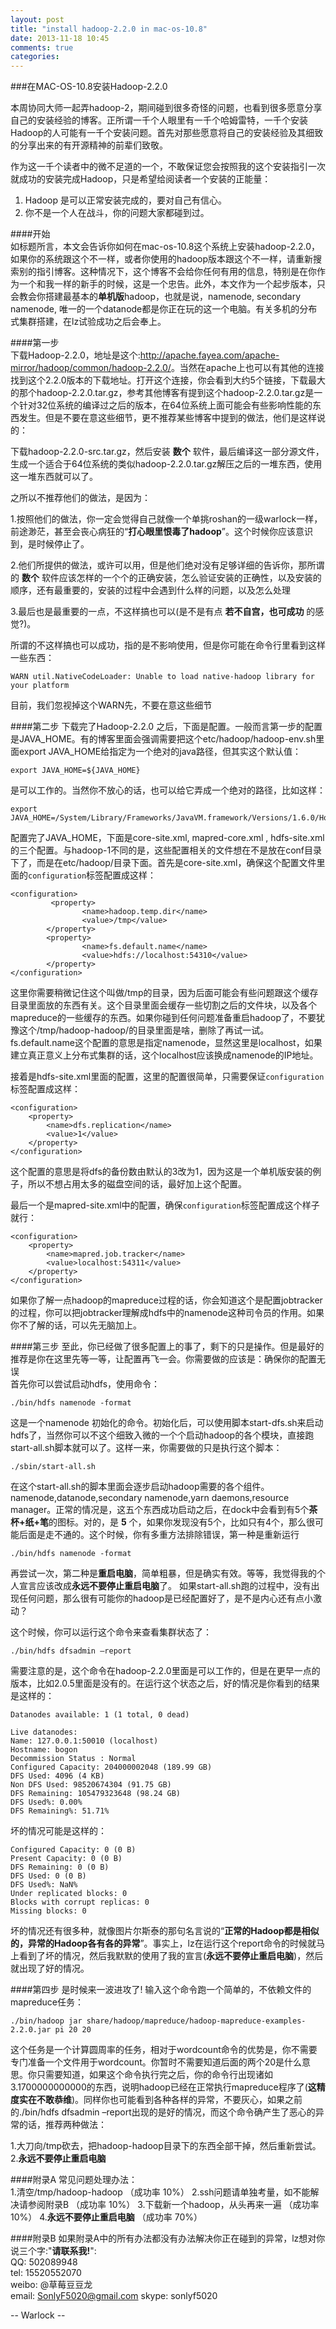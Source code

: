 ```yaml
---
layout: post
title: "install hadoop-2.2.0 in mac-os-10.8"
date: 2013-11-18 10:45
comments: true
categories: 
---
```

###在MAC-OS-10.8安装Hadoop-2.2.0

本周协同大师一起弄hadoop-2，期间碰到很多奇怪的问题，也看到很多愿意分享自己的安装经验的博客。正所谓一千个人眼里有一千个哈姆雷特，一千个安装Hadoop的人可能有一千个安装问题。首先对那些愿意将自己的安装经验及其细致的分享出来的有开源精神的前辈们致敬。
  
作为这一千个读者中的微不足道的一个，不敢保证您会按照我的这个安装指引一次就成功的安装完成Hadoop，只是希望给阅读者一个安装的正能量：  
1. Hadoop 是可以正常安装完成的，要对自己有信心。  
2. 你不是一个人在战斗，你的问题大家都碰到过。  

####开始  
如标题所言，本文会告诉你如何在mac-os-10.8这个系统上安装hadoop-2.2.0，如果你的系统跟这个不一样，或者你使用的hadoop版本跟这个不一样，请重新搜索别的指引博客。这种情况下，这个博客不会给你任何有用的信息，特别是在你作为一个和我一样的新手的时候，这是一个忠告。此外，本文作为一个起步版本，只会教会你搭建最基本的**单机版**hadoop，也就是说，namenode, secondary namenode, 唯一的一个datanode都是你正在玩的这一个电脑。有关多机的分布式集群搭建，在lz试验成功之后会奉上。 

####第一步  
下载Hadoop-2.2.0，地址是这个:<http://apache.fayea.com/apache-mirror/hadoop/common/hadoop-2.2.0/>。当然在apache上也可以有其他的连接找到这个2.2.0版本的下载地址。打开这个连接，你会看到大约5个链接，下载最大的那个hadoop-2.2.0.tar.gz，参考其他博客有提到这个hadoop-2.2.0.tar.gz是一个针对32位系统的编译过之后的版本，在64位系统上面可能会有些影响性能的东西发生。但是不要在意这些细节，更不推荐某些博客中提到的做法，他们是这样说的：  

下载hadoop-2.2.0-src.tar.gz，然后安装 **数个** 软件，最后编译这一部分源文件，生成一个适合于64位系统的类似hadoop-2.2.0.tar.gz解压之后的一堆东西，使用这一堆东西就可以了。

之所以不推荐他们的做法，是因为： 
 
1.按照他们的做法，你一定会觉得自己就像一个单挑roshan的一级warlock一样，前途渺茫，甚至会丧心病狂的“**打心眼里恨毒了hadoop**”。这个时候你应该意识到，是时候停止了。
  
2.他们所提供的做法，或许可以用，但是他们绝对没有足够详细的告诉你，那所谓的 **数个** 软件应该怎样的一个个的正确安装，怎么验证安装的正确性，以及安装的顺序，还有最重要的，安装的过程中会遇到什么样的问题，以及怎么处理  

3.最后也是最重要的一点，不这样搞也可以(是不是有点 **若不自宫，也可成功** 的感觉?)。  

所谓的不这样搞也可以成功，指的是不影响使用，但是你可能在命令行里看到这样一些东西：

``` 
WARN util.NativeCodeLoader: Unable to load native-hadoop library for your platform
``` 
目前，我们忽视掉这个WARN先，不要在意这些细节

####第二步
下载完了Hadoop-2.2.0 之后，下面是配置。一般而言第一步的配置是JAVA_HOME。有的博客里面会强调需要把这个etc/hadoop/hadoop-env.sh里面export JAVA_HOME给指定为一个绝对的java路径，但其实这个默认值：

```
export JAVA_HOME=${JAVA_HOME}
```
是可以工作的。当然你不放心的话，也可以给它弄成一个绝对的路径，比如这样：

```
export JAVA_HOME=/System/Library/Frameworks/JavaVM.framework/Versions/1.6.0/Home
```
配置完了JAVA_HOME，下面是core-site.xml, mapred-core.xml , hdfs-site.xml 的三个配置。与hadoop-1不同的是，这些配置相关的文件想在不是放在conf目录下了，而是在etc/hadoop/目录下面。首先是core-site.xml，确保这个配置文件里面的`configuration`标签配置成这样：

```
<configuration>
	     <property>
                <name>hadoop.temp.dir</name>
                <value>/tmp</value>
        </property>
        <property>
                <name>fs.default.name</name>
                <value>hdfs://localhost:54310</value>
        </property>
</configuration>
```
这里你需要稍微记住这个叫做/tmp的目录，因为后面可能会有些问题跟这个缓存目录里面放的东西有关。这个目录里面会缓存一些切割之后的文件块，以及各个mapreduce的一些缓存的东西。如果你碰到任何问题准备重启hadoop了，不要犹豫这个/tmp/hadoop-hadoop/的目录里面是啥，删除了再试一试。fs.default.name这个配置的意思是指定namenode，显然这里是localhost，如果建立真正意义上分布式集群的话，这个localhost应该换成namenode的IP地址。

接着是hdfs-site.xml里面的配置，这里的配置很简单，只需要保证`configuration`标签配置成这样：

```
<configuration>
	<property>
		<name>dfs.replication</name>
		<value>1</value>
	</property>
</configuration>
```
这个配置的意思是将dfs的备份数由默认的3改为1，因为这是一个单机版安装的例子，所以不想占用太多的磁盘空间的话，最好加上这个配置。

最后一个是mapred-site.xml中的配置，确保`configuration`标签配置成这个样子就行：

```
<configuration>
	<property>
		<name>mapred.job.tracker</name>
		<value>localhost:54311</value>
	</property>
</configuration>
```
如果你了解一点hadoop的mapreduce过程的话，你会知道这个是配置jobtracker的过程，你可以把jobtracker理解成hdfs中的namenode这种司令员的作用。如果你不了解的话，可以先无脑加上。

####第三步
至此，你已经做了很多配置上的事了，剩下的只是操作。但是最好的推荐是你在这里先等一等，让配置再飞一会。你需要做的应该是：确保你的配置无误  
首先你可以尝试启动hdfs，使用命令：

```
./bin/hdfs namenode -format
```
这是一个namenode 初始化的命令。初始化后，可以使用脚本start-dfs.sh来启动hdfs了，当然你可以不这个细致入微的一个个启动hadoop的各个模块，直接跑start-all.sh脚本就可以了。这样一来，你需要做的只是执行这个脚本：

```
./sbin/start-all.sh
```
在这个start-all.sh的脚本里面会逐步启动hadoop需要的各个组件。namenode,datanode,secondary namenode,yarn daemons,resource manager。正常的情况是，这五个东西成功启动之后，在dock中会看到有5个**茶杯+纸+笔**的图标。对的，是 **5** 个，如果你发现没有5个，比如只有4个，那么很可能后面是走不通的。这个时候，你有多重方法排除错误，第一种是重新运行

```
./bin/hdfs namenode -format
```
再尝试一次，第二种是**重启电脑**，简单粗暴，但是确实有效。等等，我觉得我的个人宣言应该改成**永远不要停止重启电脑**了。
如果start-all.sh跑的过程中，没有出现任何问题，那么很有可能你的hadoop是已经配置好了，是不是内心还有点小激动？ 

这个时候，你可以运行这个命令来查看集群状态了：

```
./bin/hdfs dfsadmin –report
```
需要注意的是，这个命令在hadoop-2.2.0里面是可以工作的，但是在更早一点的版本，比如2.0.5里面是没有的。在运行这个状态之后，好的情况是你看到的结果是这样的：

```
Datanodes available: 1 (1 total, 0 dead)

Live datanodes:
Name: 127.0.0.1:50010 (localhost)
Hostname: bogon
Decommission Status : Normal
Configured Capacity: 204000002048 (189.99 GB)
DFS Used: 4096 (4 KB)
Non DFS Used: 98520674304 (91.75 GB)
DFS Remaining: 105479323648 (98.24 GB)
DFS Used%: 0.00%
DFS Remaining%: 51.71%
```
坏的情况可能是这样的：

```
Configured Capacity: 0 (0 B)
Present Capacity: 0 (0 B)
DFS Remaining: 0 (0 B)
DFS Used: 0 (0 B)
DFS Used%: NaN%
Under replicated blocks: 0
Blocks with corrupt replicas: 0
Missing blocks: 0
```
坏的情况还有很多种，就像图片尔斯泰的那句名言说的“**正常的Hadoop都是相似的，异常的Hadoop各有各的异常**”。事实上，lz在运行这个report命令的时候就马上看到了坏的情况，然后我默默的使用了我的宣言(**永远不要停止重启电脑**)，然后就出现了好的情况。

####第四步
是时候来一波进攻了! 输入这个命令跑一个简单的，不依赖文件的mapreduce任务：

```
./bin/hadoop jar share/hadoop/mapreduce/hadoop-mapreduce-examples-2.2.0.jar pi 20 20
```
这个任务是一个计算圆周率的任务，相对于wordcount命令的优势是，你不需要专门准备一个文件用于wordcount。你暂时不需要知道后面的两个20是什么意思。你只需要知道，如果这个命令执行完之后，你的命令行出现诸如3.1700000000000的东西，说明hadoop已经在正常执行mapreduce程序了(**这精度实在不敢恭维**)。同样你也可能看到各种各样的异常，不要灰心，如果之前的./bin/hdfs dfsadmin –report出现的是好的情况，而这个命令确产生了恶心的异常的话，推荐两种做法：
  
1.大刀向/tmp砍去，把hadoop-hadoop目录下的东西全部干掉，然后重新尝试。  
2.**永远不要停止重启电脑**

####附录A
常见问题处理办法：  
1.清空/tmp/hadoop-hadoop （成功率 10%）
2.ssh问题请单独考量，如不能解决请参阅附录B （成功率 10%）
3.下载新一个hadoop，从头再来一遍 （成功率 10%）
4.**永远不要停止重启电脑** （成功率 70%）

####附录B
如果附录A中的所有办法都没有办法解决你正在碰到的异常，lz想对你说三个字:"**请联系我!**":  
QQ: 502089948  
tel: 15520552070  
weibo: @草莓豆豆龙  
email: SonlyF5020@gmail.com 
skype: sonlyf5020

-- Warlock --


